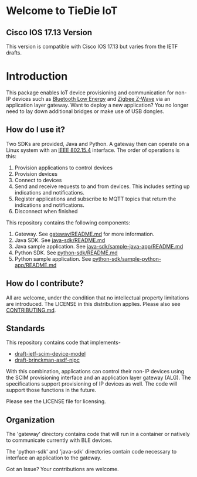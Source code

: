 <!--
Copyright (c) 2023, Cisco and/or its affiliates.
All rights reserved.
See LICENSE file in this distribution.
SPDX-License-Identifier: Apache-2.0
-->

# Welcome to TieDie IoT

## Cisco IOS 17.13 Version

This version is compatible with Cisco IOS 17.13 but varies from the
IETF drafts.

# Introduction

This package enables IoT device provisioning and communication for
non-IP devices such as [Bluetooth Low
Energy](https://www.bluetooth.com/specifications/specs/core-specification-5-4/)
and [Zigbee Z-Wave](https://sdomembers.z-wavealliance.org/document/dl/917) via an
application layer gateway.  Want to deploy a new application?  You no
longer need to lay down additional bridges or make use of USB dongles.

## How do I use it?

Two SDKs are provided, Java and Python.  A gateway then can operate on
a Linux system with an [IEEE
802.15.4](https://standards.ieee.org/ieee/802.15.4/7029/) interface.
The order of operations is this:

1. Provision applications to control devices
2. Provision devices
3. Connect to devices
4. Send and receive requests to and from devices.  This includes
   setting up indications and notifications.
5. Register applications and subscribe to MQTT topics that return
   the indications and notifications.
6. Disconnect when finished

This repository contains the following components: 
1. Gateway. See [gateway/README.md](gateway/README.md) for more information.
2. Java SDK. See [java-sdk/README.md](java-sdk/README.md)
3. Java sample application. See [java-sdk/sample-java-app/README.md](java-sdk/sample-java-app/README.md)
4. Python SDK. See [python-sdk/README.md](python-sdk/README.md)
5. Python sample application. See [python-sdk/sample-python-app/README.md](python-sdk/sample-python-app/README.md)

## How do I contribute?

All are welcome, under the condition that no intellectual property
limitations are introduced.  The LICENSE in this distribution
applies.  Please also see [CONTRIBUTING.md](CONTRIBUTING.md).

## Standards

This repository contains code that implements-

 - [draft-ietf-scim-device-model](https://datatracker.ietf.org/doc/draft-ietf-scim-device-model/)
 - [draft-brinckman-asdf-nipc](https://datatracker.ietf.org/doc/draft-brinckman-nipc/)

With this combination, applications can control their non-IP devices
using the SCIM provisioning interface and an application layer gateway
(ALG).  The specifications support provisioning of IP devices as well.
The code will support those functions in the future.

Please see the LICENSE file for licensing.

## Organization

The 'gateway' directory contains code that will run in a container or
natively to communicate currently with BLE devices.

The 'python-sdk' and 'java-sdk' directories contain code necessary to
interface an application to the gateway.

Got an Issue?  Your contributions are welcome.

